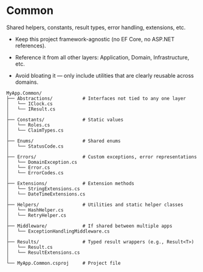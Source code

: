 ﻿# Common

Shared helpers, constants, result types, error handling, extensions, etc.

- Keep this project framework-agnostic (no EF Core, no ASP.NET references).

- Reference it from all other layers: Application, Domain, Infrastructure, etc.

- Avoid bloating it — only include utilities that are clearly reusable across domains.

```
MyApp.Common/
├── Abstractions/           # Interfaces not tied to any one layer
│   └── IClock.cs
│   └── IResult.cs
│
├── Constants/              # Static values
│   └── Roles.cs
│   └── ClaimTypes.cs
│
├── Enums/                  # Shared enums
│   └── StatusCode.cs
│
├── Errors/                 # Custom exceptions, error representations
│   └── DomainException.cs
│   └── Error.cs
│   └── ErrorCodes.cs
│
├── Extensions/             # Extension methods
│   └── StringExtensions.cs
│   └── DateTimeExtensions.cs
│
├── Helpers/                # Utilities and static helper classes
│   └── HashHelper.cs
│   └── RetryHelper.cs
│
├── Middleware/             # If shared between multiple apps
│   └── ExceptionHandlingMiddleware.cs
│
├── Results/                # Typed result wrappers (e.g., Result<T>)
│   └── Result.cs
│   └── ResultExtensions.cs
│
└── MyApp.Common.csproj     # Project file
```
